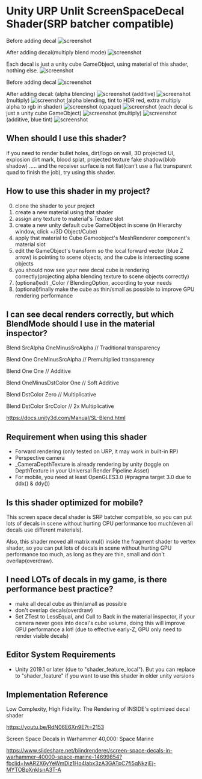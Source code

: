 Unity URP Unlit ScreenSpaceDecal Shader(SRP batcher compatible)
======================
Before adding decal
![screenshot](https://i.imgur.com/dyFj5h1.png)

After adding decal(multiply blend mode)
![screenshot](https://i.imgur.com/ptjzwPK.png)

Each decal is just a unity cube GameObject, using material of this shader, nothing else.
![screenshot](https://i.imgur.com/m4F0N5t.png)

Before adding decal
![screenshot](https://imgur.com/ZWIzkdR.png)

After adding decal:
(alpha blending)
![screenshot](https://imgur.com/EqsxFC9.png)
(additive)
![screenshot](https://imgur.com/EluE9Dx.png)
(multiply)
![screenshot](https://imgur.com/P2tJqKs.png)
(alpha blending, tint to HDR red, extra multiply alpha to rgb in shader)
![screenshot](https://imgur.com/xIjdKvW.png)
(opaque)
![screenshot](https://imgur.com/c3fInsS.png)
(each decal is just a unity cube GameObject)
![screenshot](https://imgur.com/WE6AqYP.png)
(multiply)
![screenshot](https://imgur.com/lGE6qr3.png)
(additive, blue tint)
![screenshot](https://imgur.com/5LwT7Xe.png)

When should I use this shader?
-------------------
if you need to render bullet holes, dirt/logo on wall, 3D projected UI, explosion dirt mark, blood splat,  projected texture fake shadow(blob shadow) ..... and the receiver surface is not flat(can't use a flat transparent quad to finish the job), try using this shader.

How to use this shader in my project?
-------------------
0. clone the shader to your project
1. create a new material using that shader
2. assign any texture to material's Texture slot
3. create a new unity default cube GameObject in scene (in Hierarchy window, click +/3D Object/Cube)
4. apply that material to Cube Gameobject's MeshRenderer component's material slot
5. edit the GameObject's transform so the local forward vector (blue Z arrow) is pointing to scene objects, and the cube is intersecting scene objects
6. you should now see your new decal cube is rendering correctly(projecting alpha blending texture to scene objects correctly)
7. (optional)edit _Color / BlendingOption, according to your needs
8. (optional)finally make the cube as thin/small as possible to improve GPU rendering performance

I can see decal renders correctly, but which BlendMode should I use in the material inspector?
-------------------
Blend SrcAlpha OneMinusSrcAlpha // Traditional transparency

Blend One OneMinusSrcAlpha // Premultiplied transparency

Blend One One // Additive

Blend OneMinusDstColor One // Soft Additive

Blend DstColor Zero // Multiplicative

Blend DstColor SrcColor // 2x Multiplicative

https://docs.unity3d.com/Manual/SL-Blend.html

Requirement when using this shader
-------------------
- Forward rendering (only tested on URP, it may work in built-in RP)
- Perspective camera
- _CameraDepthTexture is already rendering by unity (toggle on DepthTexture in your Universal Render Pipeline Asset)
- For mobile, you need at least OpenGLES3.0 (#pragma target 3.0 due to ddx() & ddy())

Is this shader optimized for mobile?
-------------------
This screen space decal shader is SRP batcher compatible, so you can put lots of decals in scene without hurting CPU performance too much(even all decals use different materials).

Also, this shader moved all matrix mul() inside the fragment shader to vertex shader, so you can put lots of decals in scene without hurting GPU performance too much, as long as they are thin, small and don't overlap(overdraw).

I need LOTs of decals in my game, is there performance best practice?
-------------------
- make all decal cube as thin/small as possible
- don't overlap decals(overdraw)
- Set ZTest to LessEqual, and Cull to Back in the material inspector, if your camera never goes into decal's cube volume, doing this will improve GPU performance a lot! (due to effective early-Z, GPU only need to render visible decals)

Editor System Requirements
-------------------
- Unity 2019.1 or later (due to "shader_feature_local"). But you can replace to "shader_feature" if you want to use this shader in older unity versions

Implementation Reference
-------------------
Low Complexity, High Fidelity: The Rendering of INSIDE's optimized decal shader

https://youtu.be/RdN06E6Xn9E?t=2153

Screen Space Decals in Warhammer 40,000: Space Marine

https://www.slideshare.net/blindrenderer/screen-space-decals-in-warhammer-40000-space-marine-14699854?fbclid=IwAR2X6yYeWmDiz1Ho4labx3zA3GATpC7fi5qNkzjEj-MYTOBpXnkIsnA3T-A


